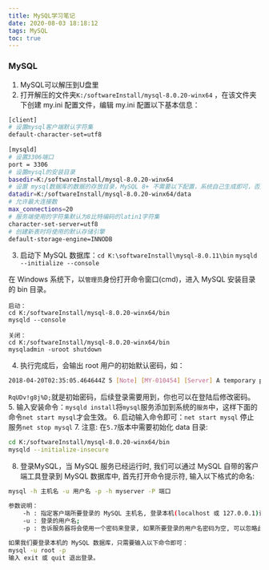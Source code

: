 ```yaml
---
title: MySQL学习笔记
date: 2020-08-03 18:18:12
tags: MySQL
toc: true
---
```

### MySQL
1. MySQL可以解压到U盘里
2. 打开解压的文件夹`K:/softwareInstall/mysql-8.0.20-winx64` ，在该文件夹下创建 my.ini 配置文件，编辑 my.ini 配置以下基本信息：
```bash
[client]
# 设置mysql客户端默认字符集
default-character-set=utf8
 
[mysqld]
# 设置3306端口
port = 3306
# 设置mysql的安装目录
basedir=K:/softwareInstall/mysql-8.0.20-winx64
# 设置 mysql数据库的数据的存放目录，MySQL 8+ 不需要以下配置，系统自己生成即可，否则有可能报错
datadir=K:/softwareInstall/mysql-8.0.20-winx64/data
# 允许最大连接数
max_connections=20
# 服务端使用的字符集默认为8比特编码的latin1字符集
character-set-server=utf8
# 创建新表时将使用的默认存储引擎
default-storage-engine=INNODB
```
3. 启动下 MySQL 数据库：`cd K:\softwareInstall\mysql-8.0.11\bin` `mysqld --initialize --console`

在 Windows 系统下，以`管理员`身份打开命令窗口(cmd)，进入 MySQL 安装目录的 bin 目录。
```
启动：
cd K:/softwareInstall/mysql-8.0.20-winx64/bin
mysqld --console

关闭：
cd K:/softwareInstall/mysql-8.0.20-winx64/bin
mysqladmin -uroot shutdown
```
4. 执行完成后，会输出 root 用户的初始默认密码，如：
```bash
2018-04-20T02:35:05.464644Z 5 [Note] [MY-010454] [Server] A temporary password is generated for root@localhost: RqUDv!g8j%D;
```

`RqUDv!g8j%D;`就是初始密码，后续登录需要用到，你也可以在登陆后修改密码。
5. 输入安装命令：`mysqld install`将`mysql`服务添加到系统的`服务`中，这样下面的命令`net start mysql`才会生效。
6. 启动输入命令即可：`net start mysql` 停止服务`net stop mysql`
7. 注意: 在`5.7`版本中需要初始化 data 目录:
```bash
cd K:/softwareInstall/mysql-8.0.20-winx64/bin 
mysqld --initialize-insecure 
```
8. 登录MySQL，当 MySQL 服务已经运行时, 我们可以通过 MySQL 自带的客户端工具登录到 MySQL 数据库中, 首先打开命令提示符, 输入以下格式的命名:
```bash
mysql -h 主机名 -u 用户名 -p -h myserver -P 端口

参数说明：
    -h : 指定客户端所要登录的 MySQL 主机名, 登录本机(localhost 或 127.0.0.1)该参数可以省略;
    -u : 登录的用户名;
    -p : 告诉服务器将会使用一个密码来登录, 如果所要登录的用户名密码为空, 可以忽略此选项。
    
如果我们要登录本机的 MySQL 数据库，只需要输入以下命令即可：
mysql -u root -p
输入 exit 或 quit 退出登录。
```

